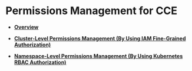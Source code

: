 # Permissions Management for CCE<a name="cce_01_0165"></a>

-   **[Overview](overview-0.md)**  

-   **[Cluster-Level Permissions Management \(By Using IAM Fine-Grained Authorization\)](cluster-level-permissions-management-(by-using-iam-fine-grained-authorization).md)**  

-   **[Namespace-Level Permissions Management \(By Using Kubernetes RBAC Authorization\)](namespace-level-permissions-management-(by-using-kubernetes-rbac-authorization).md)**  


